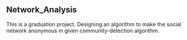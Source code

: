 ## Network_Analysis

This is a graduation project. Designing an algorithm to make the social network anonymous in given community-detection algorithm.
